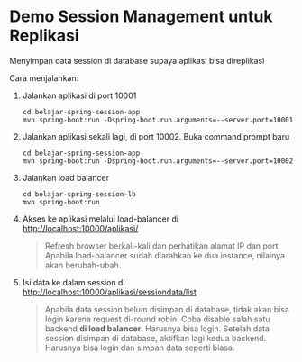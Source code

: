 # Demo Session Management untuk Replikasi #

Menyimpan data session di database supaya aplikasi bisa direplikasi

Cara menjalankan:

1. Jalankan aplikasi di port 10001


    ```
    cd belajar-spring-session-app
    mvn spring-boot:run -Dspring-boot.run.arguments=--server.port=10001
    ```

2. Jalankan aplikasi sekali lagi, di port 10002. Buka command prompt baru

    ```
    cd belajar-spring-session-app
    mvn spring-boot:run -Dspring-boot.run.arguments=--server.port=10002
    ```

3. Jalankan load balancer

    ```
    cd belajar-spring-session-lb
    mvn spring-boot:run
    ```

4. Akses ke aplikasi melalui load-balancer di [http://localhost:10000/aplikasi/](http://localhost:10000)

    > Refresh browser berkali-kali dan perhatikan alamat IP dan port. Apabila load-balancer sudah diarahkan ke dua instance, nilainya akan berubah-ubah.

5. Isi data ke dalam session di [http://localhost:10000/aplikasi/sessiondata/list](http://localhost:10000/aplikasi/sessiondata/list)

    > Apabila data session belum disimpan di database, tidak akan bisa login karena request di-round robin.
    > Coba disable salah satu backend **di load balancer**. Harusnya bisa login.
    > Setelah data session disimpan di database, aktifkan lagi kedua backend. Harusnya bisa login dan simpan data seperti biasa.


